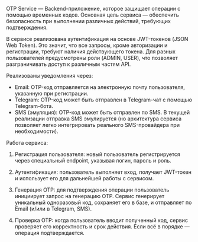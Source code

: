 OTP Service — Backend-приложение, которое защищает операции с помощью временных кодов.
Основная цель сервиса — обеспечить безопасность при выполнении различных действий, требующих подтверждения.

В сервисе реализована аутентификация на основе JWT-токенов (JSON Web Token). Это значит, что все запросы, кроме авторизации и регистрации, требуют наличия действующего токена.
Для разных пользователей предусмотрены роли (ADMIN, USER), что позволяет разграничивать доступ к различным частям API.

Реализованы уведомления через:
- Email: OTP-код отправляется на электронную почту пользователя, указанную при регистрации.
- Telegram: OTP-код может быть отправлен в Telegram-чат с помощью Telegram-бота.
- SMS (эмуляция): OTP-код может быть отправлен по SMS. В текущей реализации отправка SMS эмулируется (но архитектура сервиса позволяет легко интегрировать реального SMS-провайдера при необходимости).

Работа сервиса:
1. Регистрация пользователя: новый пользователь регистрируется через специальный endpoint, указывая логин, пароль и роль.

2. Аутентификация: пользователь выполняет вход, получает JWT-токен и использует его для дальнейшей работы с сервисом.

3. Генерация OTP: для подтверждения операции пользователь инициирует запрос на генерацию OTP. Сервис генерирует уникальный одноразовый код, сохраняет его в базе, и отправляет по Email (и/или в Telegram, SMS).

4. Проверка OTP: когда пользователь вводит полученный код, сервис проверяет его корректность и срок действия. Если всё в порядке — операция подтверждается.
